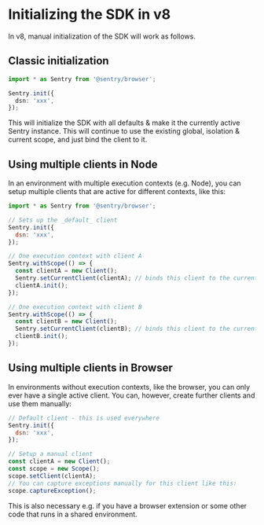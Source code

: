 # Initializing the SDK in v8

In v8, manual initialization of the SDK will work as follows.

## Classic initialization

```ts
import * as Sentry from '@sentry/browser';

Sentry.init({
  dsn: 'xxx',
});
```

This will initialize the SDK with all defaults & make it the currently active Sentry instance. This will continue to use
the existing global, isolation & current scope, and just bind the client to it.

## Using multiple clients in Node

In an environment with multiple execution contexts (e.g. Node), you can setup multiple clients that are active for
different contexts, like this:

```js
import * as Sentry from '@sentry/browser';

// Sets up the _default_ client
Sentry.init({
  dsn: 'xxx',
});

// One execution context with client A
Sentry.withScope(() => {
  const clientA = new Client();
  Sentry.setCurrentClient(clientA); // binds this client to the current execution context only!
  clientA.init();
});

// One execution context with client B
Sentry.withScope(() => {
  const clientB = new Client();
  Sentry.setCurrentClient(clientB); // binds this client to the current execution context only!
  clientB.init();
});
```

## Using multiple clients in Browser

In environments without execution contexts, like the browser, you can only ever have a single active client. You can,
however, create further clients and use them manually:

```js
// Default client - this is used everywhere
Sentry.init({
  dsn: 'xxx',
});

// Setup a manual client
const clientA = new Client();
const scope = new Scope();
scope.setClient(clientA);
// You can capture exceptions manually for this client like this:
scope.captureException();
```

This is also necessary e.g. if you have a browser extension or some other code that runs in a shared environment.
